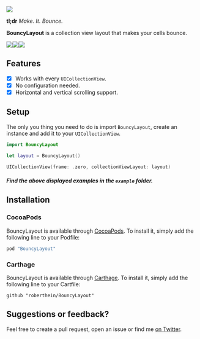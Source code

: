 ![](art/header.png)

**tl;dr** *Make. It. Bounce.*

**BouncyLayout** is a collection view layout that makes your cells bounce.

![](art/gifs/messages.gif)![](art/gifs/photos.gif)![](art/gifs/graph.gif)

## Features

- [X] Works with every `UICollectionView`.
- [X] No configuration needed.
- [X] Horizontal and vertical scrolling support.

## Setup
The only you thing you need to do is import `BouncyLayout`, create an instance and add it to your `UICollectionView`.
```swift
import BouncyLayout
```
```swift
let layout = BouncyLayout()
```
```swift
UICollectionView(frame: .zero, collectionViewLayout: layout)
```

##### Find the above displayed examples in the `example` folder.

## Installation

### CocoaPods

BouncyLayout is available through [CocoaPods](http://cocoapods.org). To install
it, simply add the following line to your Podfile:

```ruby
pod "BouncyLayout"
```

### Carthage

BouncyLayout is available through [Carthage](https://github.com/Carthage/Carthage). To install
it, simply add the following line to your Cartfile:

```
github "roberthein/BouncyLayout"
```

## Suggestions or feedback?

Feel free to create a pull request, open an issue or find me [on Twitter](https://twitter.com/roberthein).
